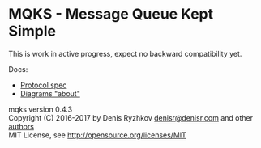 MQKS - Message Queue Kept Simple
================================

This is work in active progress, expect no backward compatibility yet.

Docs:
* [Protocol spec](https://raw.githubusercontent.com/denis-ryzhkov/mqks/master/spec.txt)
* [Diagrams "about"](https://github.com/denis-ryzhkov/mqks/tree/master/about)

mqks version 0.4.3  
Copyright (C) 2016-2017 by Denis Ryzhkov <denisr@denisr.com> and other [authors](https://raw.githubusercontent.com/denis-ryzhkov/mqks/master/authors.txt)  
MIT License, see http://opensource.org/licenses/MIT
